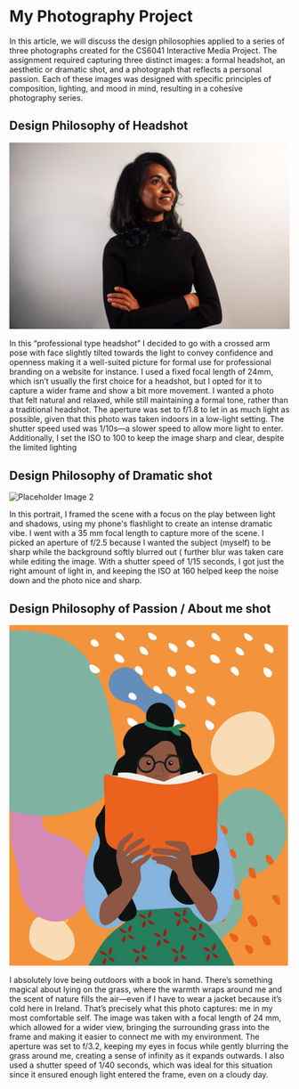 # My Photography Project

In this article, we will discuss the design philosophies applied to a series of three photographs created for the CS6041 Interactive Media Project. The assignment required capturing three distinct images: a formal headshot, an aesthetic or dramatic shot, and a photograph that reflects a personal passion. Each of these images was designed with specific principles of composition, lighting, and mood in mind, resulting in a cohesive photography series. 

## Design Philosophy of Headshot

![Image 1](https://github.com/Mridulahnair/react-portfolio/blob/main/src/assets/Headshot.jpg?raw=true)

In this “professional type headshot” I decided to go with a crossed arm pose with face slightly tilted towards the light to convey confidence and openness making it a well-suited picture for formal use for professional branding on a website for instance.
I used a fixed focal length of 24mm, which isn’t usually the first choice for a headshot, but I opted for it to capture a wider frame and show a bit more movement. I wanted a photo that felt natural and relaxed, while still maintaining a formal tone, rather than a traditional headshot.
The aperture was set to f/1.8 to let in as much light as possible, given that this photo was taken indoors in a low-light setting. The shutter speed used was 1/10s—a slower speed to allow more light to enter. Additionally, I set the ISO to 100 to keep the image sharp and clear, despite the limited lighting


## Design Philosophy of Dramatic shot

![Placeholder Image 2](https://github.com/Mridulahnair/react-portfolio/blob/main/src/assets/dramatic.jpg?raw=true)

In this portrait, I framed the scene with a focus on the play between light and shadows, using my phone's flashlight to create an intense dramatic vibe. I went with a 35 mm focal length to capture more of the scene. I picked an aperture of f/2.5 because I wanted the subject (myself) to be sharp while the background softly blurred out ( further blur was taken care while editing the image. With a shutter speed of 1/15 seconds, I got just the right amount of light in, and keeping the ISO at 160 helped keep the noise down and the photo nice and sharp.

## Design Philosophy of Passion / About me shot 

![Placeholder Image 3](https://github.com/Mridulahnair/react-portfolio/blob/main/src/assets/hero.jpg?raw=true)

I absolutely love being outdoors with a book in hand. There’s something magical about lying on the grass, where the warmth wraps around me and the scent of nature fills the air—even if I have to wear a jacket because it’s cold here in Ireland. That’s precisely what this photo captures: me in my most comfortable self.
The image was taken with a focal length of 24 mm, which allowed for a wider view, bringing the surrounding grass into the frame and making it easier to connect me with my environment. The aperture was set to f/3.2, keeping my eyes in focus while gently blurring the grass around me, creating a sense of infinity as it expands outwards. I also used a shutter speed of 1/40 seconds, which was ideal for this situation since it ensured enough light entered the frame, even on a cloudy day.



